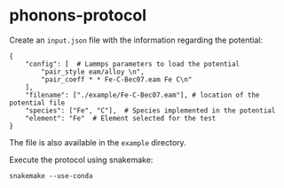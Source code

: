 # phonons-protocol

Create an `input.json` file with the information regarding the potential: 
```
{
    "config": [  # Lammps parameters to load the potential
        "pair_style eam/alloy \n", 
        "pair_coeff * * Fe-C-Bec07.eam Fe C\n"
    ], 
    "filename": ["./example/Fe-C-Bec07.eam"], # location of the potential file 
    "species": ["Fe", "C"],  # Species implemented in the potential  
    "element": "Fe"  # Element selected for the test 
}
```
The file is also available in the `example` directory. 

Execute the protocol using snakemake: 
```
snakemake --use-conda
```
